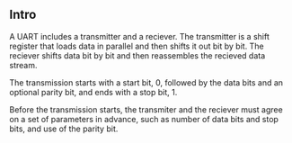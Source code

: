 ## Intro

A UART includes a transmitter and a reciever. The transmitter is a shift register that loads data in parallel and then shifts it out bit by bit.
The reciever shifts data bit by bit and then reassembles the recieved data stream.

The transmission starts with a start bit, 0, followed by the data bits and an optional parity bit, and ends with a stop bit, 1.

Before the transmission starts, the transmiter and the reciever must agree on a set of parameters in advance, such as number of data bits and stop bits, and use of the parity bit. 
